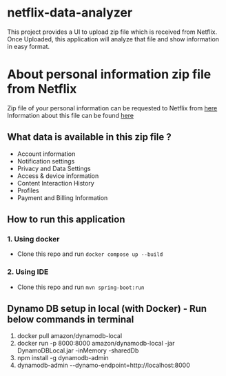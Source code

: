 # netflix-data-analyzer
This project provides a UI to upload zip file which is received from Netflix. 
Once Uploaded, this application will analyze that file and show information in easy format.


# About personal information zip file from Netflix
Zip file of your personal information can be requested to Netflix from [here](https://www.netflix.com/account/getmyinfo)
Information about this file can be found [here](https://www.netflix.com/account/getmyinfo)

## What data is available in this zip file ?
- Account information
- Notification settings
- Privacy and Data Settings
- Access & device information
- Content Interaction History
- Profiles
- Payment and Billing Information


## How to run this application

### 1. Using docker
- Clone this repo and run `docker compose up --build`

### 2. Using IDE
- Clone this repo and run `mvn spring-boot:run`



## Dynamo DB setup in local (with Docker) - Run below commands in terminal
1. docker pull amazon/dynamodb-local
2. docker run -p 8000:8000 amazon/dynamodb-local -jar DynamoDBLocal.jar -inMemory -sharedDb
3. npm install -g dynamodb-admin
4. dynamodb-admin --dynamo-endpoint=http://localhost:8000